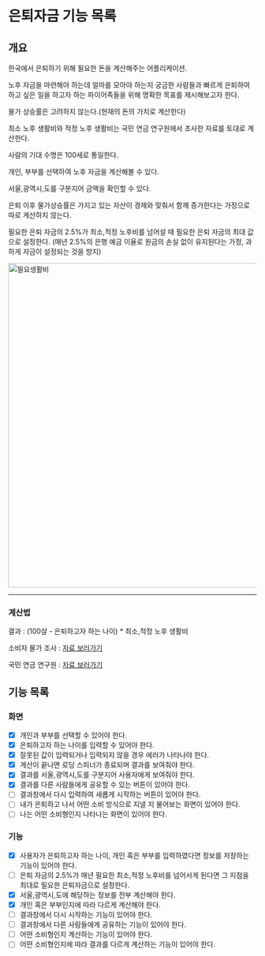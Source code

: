 # 은퇴자금 기능 목록

## 개요

한국에서 은퇴하기 위해 필요한 돈을 계산해주는 어플리케이션.

노후 자금을 마련해야 하는데 얼마를 모아야 하는지 궁금한 사람들과 빠르게 은퇴하여 하고 싶은 일을 하고자 하는 파이어족들을 위해 명확한 목표를 제시해보고자 한다.

물가 상승률은 고려하지 않는다.(현재의 돈의 가치로 계산한다)

최소 노후 생활비와 적정 노후 생활비는 국민 연금 연구원에서 조사한 자료를 토대로 계산한다.

사람의 기대 수명은 100세로 통일한다.

개인, 부부를 선택하여 노후 자금을 계산해볼 수 있다.

서울,광역시,도를 구분지어 금액을 확인할 수 있다.

은퇴 이후 물가상승률은 가지고 있는 자산이 경제와 맞춰서 함께 증가한다는 가정으로 따로 계산하지 않는다.

필요한 은퇴 자금의 2.5%가 최소,적정 노후비를 넘어설 때 필요한 은퇴 자금의 최대 값으로 설정한다. (매년 2.5%의 은행 예금 이율로 원금의 손실 없이 유지된다는 가정, 과하게 자금이 설정되는 것을 방지)

<img width="658" alt="필요생활비" src="https://user-images.githubusercontent.com/80146176/209254150-3f80e306-e078-465c-bd3e-6713cce27a25.png">

---

### 계산법

결과 : (100살 - 은퇴하고자 하는 나이) \* 최소,적정 노후 생활비

소비자 물가 조사 : <a href="https://www.index.go.kr/unify/idx-info.do?idxCd=4226" _target="blank">자료 보러가기</a>

국민 연금 연구원 : <a href="https://kiri.or.kr/PDF/%EC%A3%BC%EA%B0%84%EB%B3%B4%ED%97%98%EB%8F%99%ED%96%A5/20210104/trend20210104_3.pdf" _target="blank">자료 보러가기</a>

## 기능 목록

### 화면

- [x] 개인과 부부를 선택할 수 있어야 한다.
- [x] 은퇴하고자 하는 나이를 입력할 수 있어야 한다.
- [x] 잘못된 값이 입력되거나 입력되지 않을 경우 에러가 나타나야 한다.
- [x] 계산이 끝나면 로딩 스피너가 종료되며 결과를 보여줘야 한다.
- [x] 결과를 서울,광역시,도를 구분지어 사용자에게 보여줘야 한다.
- [x] 결과를 다른 사람들에게 공유할 수 있는 버튼이 있어야 한다.
- [ ] 결과창에서 다시 입력하여 새롭게 시작하는 버튼이 있어야 한다.
- [ ] 내가 은퇴하고 나서 어떤 소비 방식으로 지낼 지 물어보는 화면이 있어야 한다.
- [ ] 나는 어떤 소비형인지 나타나는 화면이 있어야 한다.

### 기능

- [x] 사용자가 은퇴하고자 하는 나이, 개인 혹은 부부를 입력하였다면 정보를 저장하는 기능이 있어야 한다.
- [ ] 은퇴 자금의 2.5%가 매년 필요한 최소,적정 노후비를 넘어서게 된다면 그 지점을 최대로 필요한 은퇴자금으로 설정한다.
- [x] 서울,광역시,도에 해당하는 정보를 전부 계산해야 한다.
- [x] 개인 혹은 부부인지에 따라 다르게 계산해야 한다.
- [ ] 결과창에서 다시 시작하는 기능이 있어야 한다.
- [ ] 결과창에서 다른 사람들에게 공유하는 기능이 있어야 한다.
- [ ] 어떤 소비형인지 계산하는 기능이 있어야 한다.
- [ ] 어떤 소비형인지에 따라 결과를 다르게 계산하는 기능이 있어야 한다.
